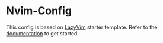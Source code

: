 # Nvim-Config

This config is based on [LazyVim](https://github.com/LazyVim/LazyVim) starter template.
Refer to the [documentation](https://lazyvim.github.io/installation) to get started.
